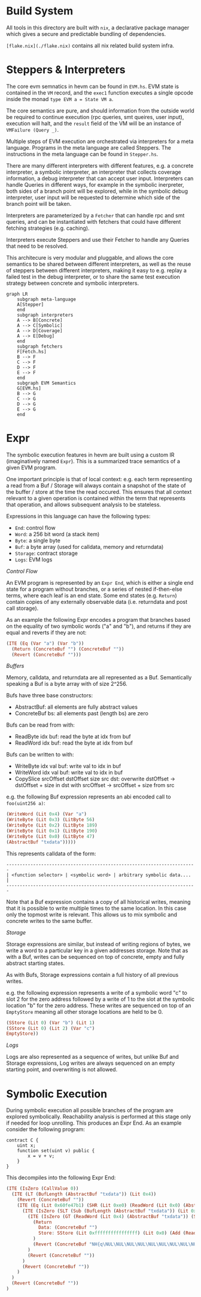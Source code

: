# Build System

All tools in this directory are built with `nix`, a declarative package manager
which gives a secure and predictable bundling of dependencies.

`[flake.nix](./flake.nix)` contains all nix related build system infra.

# Steppers & Interpreters

The core evm semnatics in hevm can be found in `EVM.hs`. EVM state is contained in the `VM` record,
and the `exec1` function executes a single opcode inside the monad `type EVM a = State VM a`.

The core semantics are pure, and should information from the outside world be required to continue
execution (rpc queries, smt queires, user input), execution will halt, and the `result` field of the
VM will be an instance of `VMFailure (Query _)`.

Multiple steps of EVM execution are orchestrated via interpreters for a meta language. Programs in
the meta language are called Steppers. The instructions in the meta language can be found in
`Stepper.hs`.

There are many different interpreters with different
features, e.g. a concrete interpreter, a symbolic interpreter, an interpreter that collects coverage
information, a debug interpreter that can accept user input. Interpreters can handle Queries in
different ways, for example in the symbolic inerpreter, both sides of a branch point will be
explored, while in the symbolic debug interpreter, user input will be requested to determine which
side of the branch point will be taken.

Interpreters are parameterized by a `Fetcher` that can handle rpc and smt queries, and can be
instantiated with fetchers that could have different fetching strategies (e.g. caching).

Interpreters execute Steppers and use their Fetcher to handle any Queries that need to be resolved.

This architecure is very modular and pluggable, and allows the core semantics to be shared between
different interpreters, as well as the reuse of steppers between different interpreters, making it
easy to e.g. replay a failed test in the debug interpreter, or to share the same test execution
strategy between concrete and symbolic interpreters.

```mermaid
graph LR
    subgraph meta-language
    A[Stepper]
    end
    subgraph interpreters
    A --> B[Concrete]
    A --> C[Symbolic]
    A --> D[Coverage]
    A --> E[Debug]
    end
    subgraph fetchers
    F[Fetch.hs]
    B --> F
    C --> F
    D --> F
    E --> F
    end
    subgraph EVM Semantics
    G[EVM.hs]
    B --> G
    C --> G
    D --> G
    E --> G
    end
```

# Expr

The symbolic execution features in hevm are built using a custom IR (imaginatively named `Expr`). This is a summarized trace semantics of a given EVM program.

One important principle is that of local context: e.g. each term representing a read from a Buf / Storage will always contain a snapshot of the state of the buffer / store at the time the read occured. This ensures that all context relevant to a given operation is contained within the term that represents that operation, and allows subsequent analysis to be stateless.

Expressions in this language can have the following types:

- `End`: control flow
- `Word`: a 256 bit word (a stack item)
- `Byte`: a single byte
- `Buf`: a byte array (used for calldata, memory and returndata)
- `Storage`: contract storage
- `Logs`: EVM logs

*Control Flow*

An EVM program is represented by an `Expr End`, which is either a single end state for a program without branches, or a series of nested if-then-else terms, where each leaf is an end state. Some end states (e.g. `Return`) contain copies of any externally observable data (i.e. returndata and post call storage).

As an example the following Expr encodes a program that branches based on the equality of two symbolic words ("a" and "b"), and returns if they are equal and reverts if they are not:

```haskell
(ITE (Eq (Var "a") (Var "b"))
  (Return (ConcreteBuf "") (ConcreteBuf ""))
  (Revert (ConcreteBuf "")))
```

*Buffers*

Memory, calldata, and returndata are all represented as a Buf. Semantically speaking a Buf is a byte array with of size 2^256.

Bufs have three base constructors:
  - AbstractBuf:    all elements are fully abstract values
  - ConcreteBuf bs: all elements past (length bs) are zero

Bufs can be read from with:
  - ReadByte idx buf: read the byte at idx from buf
  - ReadWord idx buf: read the byte at idx from buf

Bufs can be written to with:
  - WriteByte idx val buf: write val to idx in buf
  - WriteWord idx val buf: write val to idx in buf
  - CopySlice srcOffset dstOffset size src dst:
      overwrite dstOffset -> dstOffset + size in dst with srcOffset -> srcOffset + size from src

e.g. the following Buf expression represents an abi encoded call to `foo(uint256 a)`:

```haskell
(WriteWord (Lit 0x4) (Var "a")
(WriteByte (Lit 0x3) (LitByte 56)
(WriteByte (Lit 0x2) (LitByte 189)
(WriteByte (Lit 0x1) (LitByte 190)
(WriteByte (Lit 0x0) (LitByte 47)
(AbstractBuf "txdata")))))
```

This represents calldata of the form:

```
-----------------------------------------------------------------------
| <function selector> | <symbolic word> | arbitrary symbolic data.... |
-----------------------------------------------------------------------
```

Note that a Buf expression contains a copy of all historical writes, meaning that it is possible to write multiple times to the same location. In this case only the topmost write is relevant. This allows us to mix symbolic and concrete writes to the same buffer.

*Storage*

Storage expressions are similar, but instead of writing regions of bytes, we write a word to a particular key in a given addresses storage. Note that as with a Buf, writes can be sequenced on top of concrete, empty and fully abstract starting states.

As with Bufs, Storage expressions contain a full history of all previous writes.

e.g. the following expression represents a write of a symbolic word "c" to slot 2 for the zero address followed by a write of 1 to the slot at the symbolic location "b" for the zero address. These writes are sequenced on top of an `EmptyStore` meaning all other storage locations are held to be 0.

```haskell
(SStore (Lit 0) (Var "b") (Lit 1)
(SStore (Lit 0) (Lit 2) (Var "c")
EmptyStore))
```

*Logs*

Logs are also represented as a sequence of writes, but unlike Buf and Storage expressions, Log writes are always sequenced on an empty starting point, and overwriting is not allowed.

# Symbolic Execution

During symbolic execution all possible branches of the program are explored symbolically. Reachability analysis is performed at this stage only if needed for loop unrolling. This produces an Expr End. As an example consider the following program:

```solidity
contract C {
    uint x;
    function set(uint v) public {
        x = v + v;
    }
}
```

This decompiles into the following Expr End:

```haskell
(ITE (IsZero (CallValue 0))
  (ITE (LT (BufLength (AbstractBuf "txdata")) (Lit 0x4))
    (Revert (ConcreteBuf ""))
    (ITE (Eq (Lit 0x60fe47b1) (SHR (Lit 0xe0) (ReadWord (Lit 0x0) (AbstractBuf "txdata"))))
      (ITE (IsZero (SLT (Sub (BufLength (AbstractBuf "txdata")) (Lit 0x4)) (Lit 0x20)))
        (ITE (IsZero (GT (ReadWord (Lit 0x4) (AbstractBuf "txdata")) (Sub (Lit 0xffffffffffffffffffffffffffffffffffffffffffffffffffffffffffffffff) (ReadWord (Lit 0x4) (AbstractBuf "txdata")))))
          (Return
            Data: (ConcreteBuf "")
            Store: SStore (Lit 0xffffffffffffffff) (Lit 0x0) (Add (ReadWord (Lit 0x4) (AbstractBuf "txdata")) (ReadWord (Lit 0x4) (AbstractBuf "txdata"))) AbstractStore
          )
          (Revert (ConcreteBuf "NH{q\NUL\NUL\NUL\NUL\NUL\NUL\NUL\NUL\NUL\NUL\NUL\NUL\NUL\NUL\NUL\NUL\NUL\NUL\NUL\NUL\NUL\NUL\NUL\NUL\NUL\NUL\NUL\NUL\NUL\NUL\NUL\DC1"))
        )
        (Revert (ConcreteBuf ""))
      )
      (Revert (ConcreteBuf ""))
    )
  )
  (Revert (ConcreteBuf ""))
)
```
